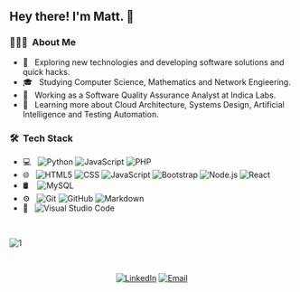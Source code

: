 ## Hey there! I'm Matt. 👋

### 👨🏻‍💻 &nbsp;About Me 

- 🤔 &nbsp; Exploring new technologies and developing software solutions and quick hacks.
- 🎓 &nbsp; Studying Computer Science, Mathematics and Network Engieering.
- 💼 &nbsp; Working as a Software Quality Assurance Analyst at Indica Labs.
- 🌱 &nbsp; Learning more about Cloud Architecture, Systems Design, Artificial Intelligence and Testing Automation.

### 🛠 &nbsp;Tech Stack

- 💻 &nbsp;
![Python](https://img.shields.io/badge/-Python-333333?style=plastic&logo=python)
![JavaScript](https://img.shields.io/badge/-JavaScript-333333?style=plastic&logo=JavaScript&logoColor=007396)
![PHP](https://img.shields.io/badge/-PHP-333333?style=plastic&logo=PHP&logoColor=00599C)
- 🌐 &nbsp;
![HTML5](https://img.shields.io/badge/-HTML5-333333?style=plastic&logo=HTML5)
![CSS](https://img.shields.io/badge/-CSS-333333?style=plastic&logo=CSS3&logoColor=1572B6)
![JavaScript](https://img.shields.io/badge/-JavaScript-333333?style=plastic&logo=javascript)
![Bootstrap](https://img.shields.io/badge/-Bootstrap-333333?style=plastic&logo=bootstrap&logoColor=563D7C)
![Node.js](https://img.shields.io/badge/-Node.js-333333?style=plastic&logo=node.js)
![React](https://img.shields.io/badge/-React-333333?style=plastic&logo=react)
- 🛢 &nbsp;
&nbsp;![MySQL](https://img.shields.io/badge/-MySQL-333333?style=plastic&logo=mysql)
- ⚙️ &nbsp;
![Git](https://img.shields.io/badge/-Git-333333?style=plastic&logo=git)
![GitHub](https://img.shields.io/badge/-GitHub-333333?style=plastic&logo=github)
![Markdown](https://img.shields.io/badge/-Markdown-333333?style=plastic&logo=markdown)
- 🔧 &nbsp;
![Visual Studio Code](https://img.shields.io/badge/-Visual%20Studio%20Code-333333?style=plastic&logo=visual-studio-code&logoColor=007ACC)

<br />

  ![1](https://github-readme-stats.vercel.app/api/top-langs/?username=matthewurrea&theme=blue-green)

<br />

<p align="center">
<a href="https://www.linkedin.com/in/murrea-code/"><img alt="LinkedIn" src="https://img.shields.io/badge/LinkedIn-Aditya%20Vikram%20Singh-blue?style=flat-square&logo=linkedin"></a>
<a href="mailto:matt.urrea.code@gmail.com"><img alt="Email" src="https://img.shields.io/badge/Email-matt.urrea.code@gmail.com-blue?style=flat-square&logo=gmail"></a>
</p>